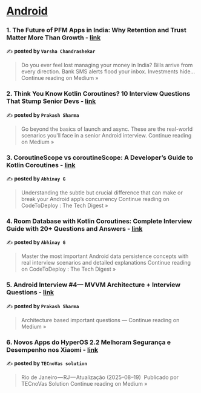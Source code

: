 
<h1><a href=https://medium.com/tag/android/recommended target="_blank" rel="noopener noreferrer">Android</a></h1>
<h3>1. The Future of PFM Apps in India: Why Retention and Trust Matter More Than Growth - <a href="https://medium.com/@varsha15vc/the-future-of-pfm-apps-in-india-why-retention-and-trust-matter-more-than-growth-77b4d1fcad25?source=rss------android-5" target="_blank" rel="noopener noreferrer">link</a></h3>

✍️ **posted by `Varsha Chandrashekar`**

<blockquote>Do you ever feel lost managing your money in India? Bills arrive from every direction. Bank SMS alerts flood your inbox. Investments hide…
Continue reading on Medium »</blockquote>

<h3>2. Think You Know Kotlin Coroutines? 10 Interview Questions That Stump Senior Devs - <a href="https://trricho.medium.com/think-you-know-kotlin-coroutines-10-interview-questions-that-stump-senior-devs-68a6ca88cc7c?source=rss------android-5" target="_blank" rel="noopener noreferrer">link</a></h3>

✍️ **posted by `Prakash Sharma`**

<blockquote>Go beyond the basics of launch and async. These are the real-world scenarios you'll face in a senior Android interview.
Continue reading on Medium »</blockquote>

<h3>3. CoroutineScope vs coroutineScope: A Developer’s Guide to Kotlin Coroutines - <a href="https://medium.com/codetodeploy/coroutinescope-vs-coroutinescope-a-developers-guide-to-kotlin-coroutines-45f24e9f76a6?source=rss------android-5" target="_blank" rel="noopener noreferrer">link</a></h3>

✍️ **posted by `Abhinay G`**

<blockquote>Understanding the subtle but crucial difference that can make or break your Android app’s concurrency
Continue reading on CodeToDeploy : The Tech Digest »</blockquote>

<h3>4. Room Database with Kotlin Coroutines: Complete Interview Guide with 20+ Questions and Answers - <a href="https://medium.com/codetodeploy/room-database-with-kotlin-coroutines-complete-interview-guide-with-20-questions-and-answers-15e4158d84f9?source=rss------android-5" target="_blank" rel="noopener noreferrer">link</a></h3>

✍️ **posted by `Abhinay G`**

<blockquote>Master the most important Android data persistence concepts with real interview scenarios and detailed explanations
Continue reading on CodeToDeploy : The Tech Digest »</blockquote>

<h3>5. Android Interview #4— MVVM Architecture + Interview Questions - <a href="https://trricho.medium.com/android-interview-4-mvvm-architecture-interview-questions-1ff96509f66c?source=rss------android-5" target="_blank" rel="noopener noreferrer">link</a></h3>

✍️ **posted by `Prakash Sharma`**

<blockquote>Architecture based important questions —
Continue reading on Medium »</blockquote>

<h3>6. Novos Apps do HyperOS 2.2 Melhoram Segurança e Desempenho nos Xiaomi - <a href="https://medium.com/@techhnovas/novos-apps-do-hyperos-2-2-melhoram-seguran%C3%A7a-e-desempenho-nos-xiaomi-bf0162729dd4?source=rss------android-5" target="_blank" rel="noopener noreferrer">link</a></h3>

✍️ **posted by `TECnoVas solution`**

<blockquote>Rio de Janeiro — RJ — Atualização (2025–08–19)
 Publicado por TECnoVas Solution
Continue reading on Medium »</blockquote>

